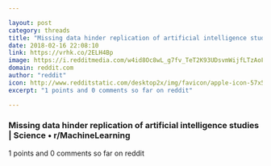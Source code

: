 ```yaml
---

layout: post
category: threads
title: "Missing data hinder replication of artificial intelligence studies"
date: 2018-02-16 22:08:10
link: https://vrhk.co/2ELH4Bp
image: https://i.redditmedia.com/w4id8Oc8wL_g7fv_TeT2K93UDsvmWijfLTzAoFpHbu0.jpg?w=320&s=705a0c7e1a54ceddd0b179bb43031069
domain: reddit.com
author: "reddit"
icon: http://www.redditstatic.com/desktop2x/img/favicon/apple-icon-57x57.png
excerpt: "1 points and 0 comments so far on reddit"

---
```


### Missing data hinder replication of artificial intelligence studies | Science • r/MachineLearning

1 points and 0 comments so far on reddit
